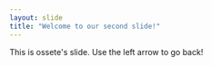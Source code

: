 ```yaml
---
layout: slide
title: "Welcome to our second slide!"
---
```

This is ossete's slide.
Use the left arrow to go back!